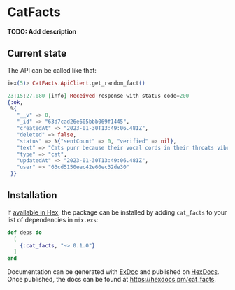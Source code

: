 # CatFacts

**TODO: Add description**

## Current state

The API can be called like that:

```elixir
iex(5)> CatFacts.ApiClient.get_random_fact()

23:15:27.080 [info] Received response with status code=200
{:ok,
 %{
   "__v" => 0,
   "_id" => "63d7cad26e605bbb069f1445",
   "createdAt" => "2023-01-30T13:49:06.481Z",
   "deleted" => false,
   "status" => %{"sentCount" => 0, "verified" => nil},
   "text" => "Cats purr because their vocal cords in their throats vibrate. So the muscles of the larynx open and close the passage of air about 25 times per second.",
   "type" => "cat",
   "updatedAt" => "2023-01-30T13:49:06.481Z",
   "user" => "63cd5150eec42e60ec32de30"
 }}
```

## Installation

If [available in Hex](https://hex.pm/docs/publish), the package can be installed
by adding `cat_facts` to your list of dependencies in `mix.exs`:

```elixir
def deps do
  [
    {:cat_facts, "~> 0.1.0"}
  ]
end
```

Documentation can be generated with [ExDoc](https://github.com/elixir-lang/ex_doc)
and published on [HexDocs](https://hexdocs.pm). Once published, the docs can
be found at <https://hexdocs.pm/cat_facts>.

